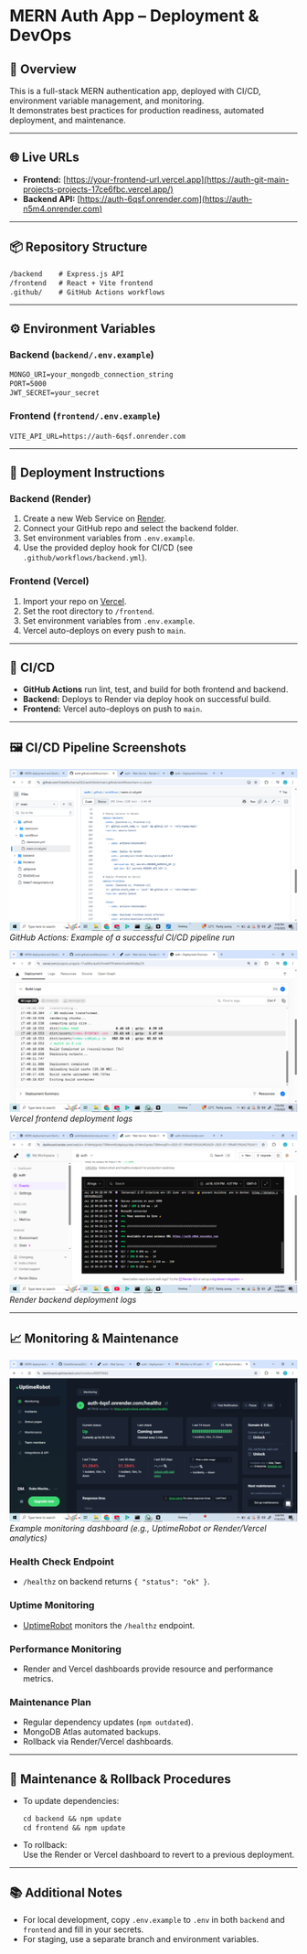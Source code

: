 # MERN Auth App – Deployment & DevOps

## 🚀 Overview

This is a full-stack MERN authentication app, deployed with CI/CD, environment variable management, and monitoring.  
It demonstrates best practices for production readiness, automated deployment, and maintenance.

---

## 🌐 Live URLs

- **Frontend:** [https://your-frontend-url.vercel.app](https://auth-git-main-projects-projects-17ce6fbc.vercel.app/)
- **Backend API:** [https://auth-6qsf.onrender.com](https://auth-n5m4.onrender.com)

---

## 📦 Repository Structure

```
/backend    # Express.js API
/frontend   # React + Vite frontend
.github/    # GitHub Actions workflows
```

---

## ⚙️ Environment Variables

### Backend (`backend/.env.example`)

```
MONGO_URI=your_mongodb_connection_string
PORT=5000
JWT_SECRET=your_secret
```

### Frontend (`frontend/.env.example`)

```
VITE_API_URL=https://auth-6qsf.onrender.com
```

---

## 🚀 Deployment Instructions

### **Backend (Render)**

1. Create a new Web Service on [Render](https://render.com/).
2. Connect your GitHub repo and select the backend folder.
3. Set environment variables from `.env.example`.
4. Use the provided deploy hook for CI/CD (see `.github/workflows/backend.yml`).

### **Frontend (Vercel)**

1. Import your repo on [Vercel](https://vercel.com/).
2. Set the root directory to `/frontend`.
3. Set environment variables from `.env.example`.
4. Vercel auto-deploys on every push to `main`.

---

## 🔄 CI/CD

- **GitHub Actions** run lint, test, and build for both frontend and backend.
- **Backend:** Deploys to Render via deploy hook on successful build.
- **Frontend:** Vercel auto-deploys on push to `main`.

---

## 🖼️ CI/CD Pipeline Screenshots

![GitHub Actions Workflow](screenshots/github_actions.png)
_GitHub Actions: Example of a successful CI/CD pipeline run_

![Frontend Logs](screenshots/frontend_logs.png)
_Vercel frontend deployment logs_

![Backend Logs](screenshots/backend_logs.png)
_Render backend deployment logs_

---

## 📈 Monitoring & Maintenance

![Monitoring Dashboard](screenshots/monitoring_dashboard.png)
_Example monitoring dashboard (e.g., UptimeRobot or Render/Vercel analytics)_

### Health Check Endpoint

- `/healthz` on backend returns `{ "status": "ok" }`.

### Uptime Monitoring

- [UptimeRobot](https://uptimerobot.com/) monitors the `/healthz` endpoint.

### Performance Monitoring

- Render and Vercel dashboards provide resource and performance metrics.

### Maintenance Plan

- Regular dependency updates (`npm outdated`).
- MongoDB Atlas automated backups.
- Rollback via Render/Vercel dashboards.

---

## 📝 Maintenance & Rollback Procedures

- To update dependencies:
  ```
  cd backend && npm update
  cd frontend && npm update
  ```
- To rollback:  
  Use the Render or Vercel dashboard to revert to a previous deployment.

---

## 📚 Additional Notes

- For local development, copy `.env.example` to `.env` in both `backend` and `frontend` and fill in your secrets.
- For staging, use a separate branch and environment variables.
